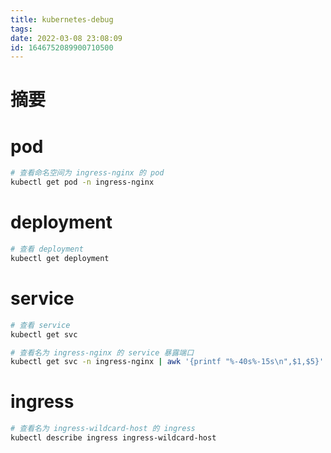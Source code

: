 ```yaml
---
title: kubernetes-debug
tags: 
date: 2022-03-08 23:08:09
id: 1646752089900710500
---
```

# 摘要

# pod

```sh
# 查看命名空间为 ingress-nginx 的 pod
kubectl get pod -n ingress-nginx 
```

# deployment

```sh
# 查看 deployment
kubectl get deployment 
```

# service

```sh
# 查看 service
kubectl get svc
```

```sh
# 查看名为 ingress-nginx 的 service 暴露端口
kubectl get svc -n ingress-nginx | awk '{printf "%-40s%-15s\n",$1,$5}'
```

# ingress

```sh
# 查看名为 ingress-wildcard-host 的 ingress
kubectl describe ingress ingress-wildcard-host
```





